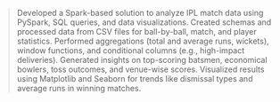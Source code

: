> Developed a Spark-based solution to analyze IPL match data using PySpark, SQL queries, and data visualizations.
> Created schemas and processed data from CSV files for ball-by-ball, match, and player statistics.
> Performed aggregations (total and average runs, wickets), window functions, and conditional columns (e.g., high-impact deliveries).
> Generated insights on top-scoring batsmen, economical bowlers, toss outcomes, and venue-wise scores.
> Visualized results using Matplotlib and Seaborn for trends like dismissal types and average runs in winning matches.

